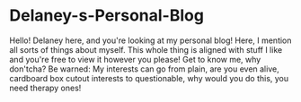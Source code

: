 # Delaney-s-Personal-Blog
Hello! Delaney here, and you're looking at my personal blog! Here, I mention all sorts of things about myself. This whole thing is aligned with stuff I like and you're free to view it however you please! Get to know me, why don'tcha?
Be warned: My interests can go from plain, are you even alive, cardboard box cutout interests to questionable, why would you do this, you need therapy ones!